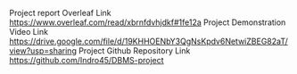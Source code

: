 Project report Overleaf Link
https://www.overleaf.com/read/xbrnfdvhjdkf#1fe12a
Project Demonstration Video Link
https://drive.google.com/file/d/19KHHOENbY3QgNsKpdv6NetwiZBEG82aT/view?usp=sharing
Project Github Repository Link
https://github.com/Indro45/DBMS-project
